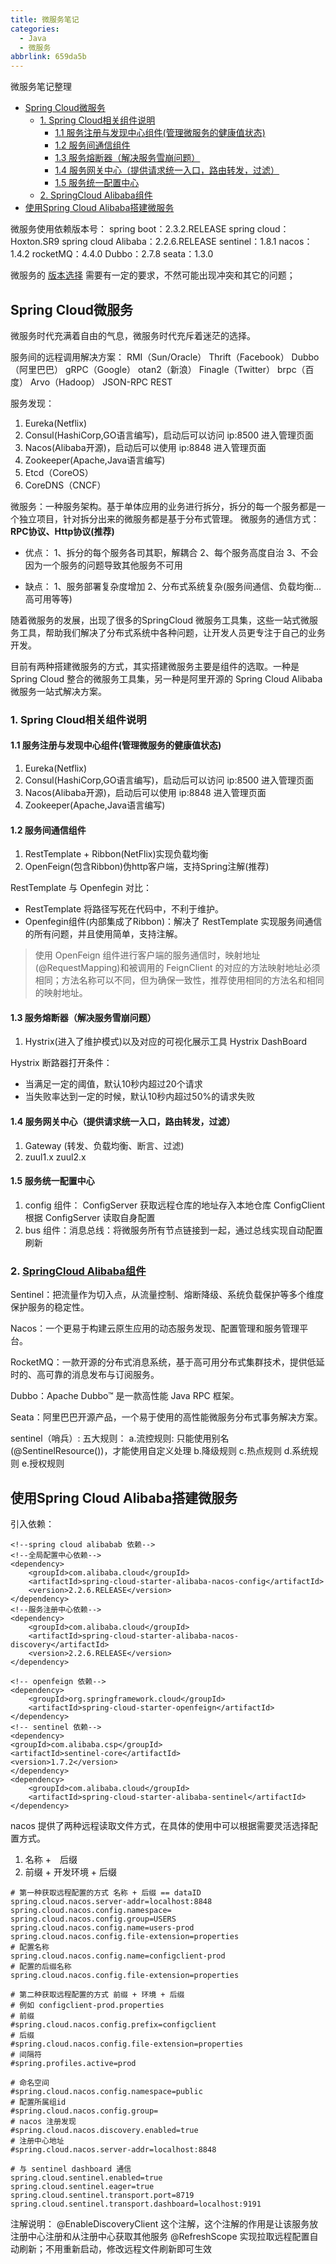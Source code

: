 ```yaml
---
title: 微服务笔记
categories:
  - Java
  - 微服务
abbrlink: 659da5b
---
```


微服务笔记整理

<!-- more -->

<!-- @import "[TOC]" {cmd="toc" depthFrom=2 depthTo=6 orderedList=true} -->

<!-- code_chunk_output -->

- [Spring Cloud微服务](#spring-cloud微服务)
  - [1. Spring Cloud相关组件说明](#1-spring-cloud相关组件说明)
    - [1.1 服务注册与发现中心组件(管理微服务的健康值状态)](#11-服务注册与发现中心组件管理微服务的健康值状态)
    - [1.2 服务间通信组件](#12-服务间通信组件)
    - [1.3 服务熔断器（解决服务雪崩问题）](#13-服务熔断器解决服务雪崩问题)
    - [1.4 服务网关中心（提供请求统一入口，路由转发，过滤）](#14-服务网关中心提供请求统一入口路由转发过滤)
    - [1.5 服务统一配置中心](#15-服务统一配置中心)
  - [2. SpringCloud Alibaba组件](#2-springcloud-alibaba组件)
- [使用Spring Cloud Alibaba搭建微服务](#使用spring-cloud-alibaba搭建微服务)

<!-- /code_chunk_output -->
微服务使用依赖版本号：
spring boot：2.3.2.RELEASE
spring cloud：Hoxton.SR9
spring cloud Alibaba：2.2.6.RELEASE
sentinel：1.8.1
nacos：1.4.2
rocketMQ：4.4.0
Dubbo：2.7.8
seata：1.3.0

微服务的 [版本选择](https://github.com/alibaba/spring-cloud-alibaba/wiki/%E7%89%88%E6%9C%AC%E8%AF%B4%E6%98%8E) 需要有一定的要求，不然可能出现冲突和其它的问题；

## Spring Cloud微服务

微服务时代充满着自由的气息，微服务时代充斥着迷茫的选择。

服务间的远程调用解决方案：
RMI（Sun/Oracle）
Thrift（Facebook）
Dubbo（阿里巴巴）
gRPC（Google）
otan2（新浪）
Finagle（Twitter）
brpc（百度）
Arvo（Hadoop）
JSON-RPC
REST

服务发现：

1. Eureka(Netflix)
2. Consul(HashiCorp,GO语言编写)，启动后可以访问 ip:8500 进入管理页面
3. Nacos(Alibaba开源)，启动后可以使用 ip:8848 进入管理页面
4. Zookeeper(Apache,Java语言编写)
5. Etcd（CoreOS）
6. CoreDNS（CNCF）

微服务：一种服务架构。基于单体应用的业务进行拆分，拆分的每一个服务都是一个独立项目，针对拆分出来的微服务都是基于分布式管理。
微服务的通信方式：**RPC协议、Http协议(推荐)**

- 优点：
    1、拆分的每个服务各司其职，解耦合
    2、每个服务高度自治
    3、不会因为一个服务的问题导致其他服务不可用

- 缺点：
    1、服务部署复杂度增加
    2、分布式系统复杂(服务间通信、负载均衡...高可用等等)

随着微服务的发展，出现了很多的SpringCloud 微服务工具集，这些一站式微服务工具，帮助我们解决了分布式系统中各种问题，让开发人员更专注于自己的业务开发。

目前有两种搭建微服务的方式，其实搭建微服务主要是组件的选取。一种是 Spring Cloud 整合的微服务工具集，另一种是阿里开源的 Spring Cloud Alibaba 微服务一站式解决方案。

### 1. Spring Cloud相关组件说明

#### 1.1 服务注册与发现中心组件(管理微服务的健康值状态)

1. Eureka(Netflix)
2. Consul(HashiCorp,GO语言编写)，启动后可以访问 ip:8500 进入管理页面
3. Nacos(Alibaba开源)，启动后可以使用 ip:8848 进入管理页面
4. Zookeeper(Apache,Java语言编写)

#### 1.2 服务间通信组件

1. RestTemplate + Ribbon(NetFlix)实现负载均衡
2. OpenFeign(包含Ribbon)伪http客户端，支持Spring注解(推荐)

RestTemplate 与 Openfegin 对比：

- RestTemplate 将路径写死在代码中，不利于维护。
- Openfegin组件(内部集成了Ribbon)：解决了 RestTemplate 实现服务间通信的所有问题，并且使用简单，支持注解。

> 使用 OpenFeign 组件进行客户端的服务通信时，映射地址(@RequestMapping)和被调用的 FeignClient 的对应的方法映射地址必须相同；方法名称可以不同，但为确保一致性，推荐使用相同的方法名和相同的映射地址。

#### 1.3 服务熔断器（解决服务雪崩问题）

1. Hystrix(进入了维护模式)以及对应的可视化展示工具 Hystrix DashBoard

Hystrix 断路器打开条件：

- 当满足一定的阈值，默认10秒内超过20个请求
- 当失败率达到一定的时候，默认10秒内超过50%的请求失败

#### 1.4 服务网关中心（提供请求统一入口，路由转发，过滤）

1. Gateway (转发、负载均衡、断言、过滤)
2. zuul1.x zuul2.x

#### 1.5 服务统一配置中心

1. config 组件：
    ConfigServer 获取远程仓库的地址存入本地仓库
    ConfigClient 根据 ConfigServer 读取自身配置
2. bus 组件：消息总线：将微服务所有节点链接到一起，通过总线实现自动配置刷新

### 2. [SpringCloud Alibaba组件](https://github.com/alibaba/spring-cloud-alibaba/blob/2.2.x/README-zh.md)

Sentinel：把流量作为切入点，从流量控制、熔断降级、系统负载保护等多个维度保护服务的稳定性。

Nacos：一个更易于构建云原生应用的动态服务发现、配置管理和服务管理平台。

RocketMQ：一款开源的分布式消息系统，基于高可用分布式集群技术，提供低延时的、高可靠的消息发布与订阅服务。

Dubbo：Apache Dubbo™ 是一款高性能 Java RPC 框架。

Seata：阿里巴巴开源产品，一个易于使用的高性能微服务分布式事务解决方案。

sentinel（哨兵）:
五大规则：
    a.流控规则: 只能使用别名(@SentinelResource())，才能使用自定义处理
    b.降级规则
    c.热点规则
    d.系统规则
    e.授权规则

## 使用Spring Cloud Alibaba搭建微服务

引入依赖：

```xml{.line-numbers}
<!--spring cloud alibabab 依赖-->
<!--全局配置中心依赖-->
<dependency>
    <groupId>com.alibaba.cloud</groupId>
    <artifactId>spring-cloud-starter-alibaba-nacos-config</artifactId>
    <version>2.2.6.RELEASE</version>
</dependency>
<!--服务注册中心依赖-->
<dependency>
    <groupId>com.alibaba.cloud</groupId>
    <artifactId>spring-cloud-starter-alibaba-nacos-discovery</artifactId>
    <version>2.2.6.RELEASE</version>
</dependency>

<!-- openfeign 依赖-->
<dependency>
    <groupId>org.springframework.cloud</groupId>
    <artifactId>spring-cloud-starter-openfeign</artifactId>
</dependency>
<!-- sentinel 依赖-->
<dependency>
<groupId>com.alibaba.csp</groupId>
<artifactId>sentinel-core</artifactId>
<version>1.7.2</version>
</dependency>
<dependency>
    <groupId>com.alibaba.cloud</groupId>
    <artifactId>spring-cloud-starter-alibaba-sentinel</artifactId>
</dependency>
```

nacos 提供了两种远程读取文件方式，在具体的使用中可以根据需要灵活选择配置方式。

1. 名称 +　后缀
2. 前缀 + 开发环境 + 后缀

```properties{.line-numbers}
# 第一种获取远程配置的方式 名称 + 后缀 == dataID
spring.cloud.nacos.server-addr=localhost:8848
spring.cloud.nacos.config.namespace=
spring.cloud.nacos.config.group=USERS
spring.cloud.nacos.config.name=users-prod
spring.cloud.nacos.config.file-extension=properties
# 配置名称
spring.cloud.nacos.config.name=configclient-prod
# 配置的后缀名称
spring.cloud.nacos.config.file-extension=properties

# 第二种获取远程配置的方式 前缀 + 环境 + 后缀
# 例如 configclient-prod.properties
# 前缀
#spring.cloud.nacos.config.prefix=configclient
# 后缀
#spring.cloud.nacos.config.file-extension=properties
# 间隔符
#spring.profiles.active=prod

# 命名空间
#spring.cloud.nacos.config.namespace=public
# 配置所属组id
#spring.cloud.nacos.config.group=
# nacos 注册发现
#spring.cloud.nacos.discovery.enabled=true
# 注册中心地址
#spring.cloud.nacos.server-addr=localhost:8848

# 与 sentinel dashboard 通信
spring.cloud.sentinel.enabled=true
spring.cloud.sentinel.eager=true
spring.cloud.sentinel.transport.port=8719
spring.cloud.sentinel.transport.dashboard=localhost:9191
```

注解说明：
@EnableDiscoveryClient
这个注解，这个注解的作用是让该服务放注册中心注册和从注册中心获取其他服务
@RefreshScope
实现拉取远程配置自动刷新；不用重新启动，修改远程文件刷新即可生效

